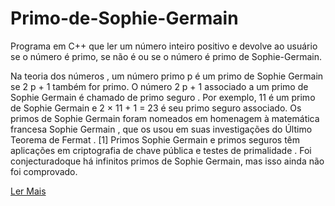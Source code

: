 # Primo-de-Sophie-Germain
Programa em C++ que ler um número inteiro positivo e devolve ao usuário se o número é primo, se não é ou se o número é primo de Sophie-Germain.

Na teoria dos números , um número primo p é um primo de Sophie Germain se 2 p  + 1 também for primo. O número 2 p  + 1 associado a um primo de Sophie Germain é chamado de primo seguro . Por exemplo, 11 é um primo de Sophie Germain e 2 × 11 + 1 = 23 é seu primo seguro associado. Os primos de Sophie Germain foram nomeados em homenagem à matemática francesa Sophie Germain , que os usou em suas investigações do Último Teorema de Fermat . [1] Primos Sophie Germain e primos seguros têm aplicações em criptografia de chave pública e testes de primalidade . Foi conjecturadoque há infinitos primos de Sophie Germain, mas isso ainda não foi comprovado.

<a href="https://en.wikipedia.org/wiki/Safe_and_Sophie_Germain_primes">Ler Mais</a>
